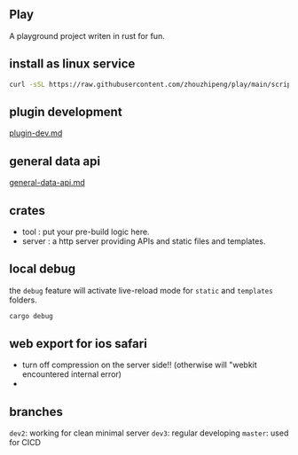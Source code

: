 ## Play
A playground project writen in rust for fun.

## install as linux service
```bash
curl -sSL https://raw.githubusercontent.com/zhouzhipeng/play/main/scripts/install_service.sh | sudo bash
```

## plugin development
[plugin-dev.md](docs/plugin-dev.md)


## general data api
[general-data-api.md](docs/general-data-api.md)

## crates
* tool : put your pre-build logic here.
* server : a http server providing APIs and static files and templates.

## local debug
the `debug` feature will activate live-reload mode for `static` and `templates` folders.
```bash
cargo debug
```

## web export for ios safari
* turn off compression on the server side!! (otherwise will "webkit encountered internal error)
* 


## branches

`dev2`: working for clean minimal server
`dev3`: regular developing
`master`: used for CICD


